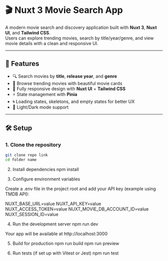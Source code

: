 # 🎬 Nuxt 3 Movie Search App

A modern movie search and discovery application built with **Nuxt 3**, **Nuxt UI**, and **Tailwind CSS**.  
Users can explore trending movies, search by title/year/genre, and view movie details with a clean and responsive UI.

---

## 🚀 Features

- 🔍 Search movies by **title**, **release year**, and **genre**
- 🎥 Browse trending movies with beautiful movie cards
- 📱 Fully responsive design with **Nuxt UI** + **Tailwind CSS**
- ⚡ State management with **Pinia**
- 🌀 Loading states, skeletons, and empty states for better UX
- 🌙 Light/Dark mode support

---

## 🛠️ Setup

### 1. Clone the repository

```bash
git clone repo link
cd folder name
```

2. Install dependencies
   npm install

3. Configure environment variables

Create a .env file in the project root and add your API key (example using TMDB API):

NUXT_BASE_URL=value
NUXT_API_KEY=value
NUXT_ACCESS_TOKEN=value
NUXT_MOVIE_DB_ACCOUNT_ID=value
NUXT_SESSION_ID=value

4. Run the development server
   npm run dev

Your app will be available at http://localhost:3000

5. Build for production
   npm run build
   npm run preview

6. Run tests (if set up with Vitest or Jest)
   npm run test
